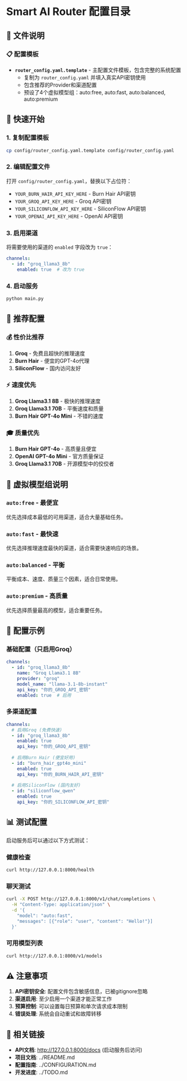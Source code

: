 # Smart AI Router 配置目录

## 📁 文件说明

### 📋 配置模板
- **`router_config.yaml.template`** - 主配置文件模板，包含完整的系统配置
  - 复制为 `router_config.yaml` 并填入真实API密钥使用
  - 包含推荐的Provider和渠道配置
  - 预设了4个虚拟模型组：auto:free, auto:fast, auto:balanced, auto:premium

## 🚀 快速开始

### 1. 复制配置模板
```bash
cp config/router_config.yaml.template config/router_config.yaml
```

### 2. 编辑配置文件
打开 `config/router_config.yaml`，替换以下占位符：
- `YOUR_BURN_HAIR_API_KEY_HERE` - Burn Hair API密钥
- `YOUR_GROQ_API_KEY_HERE` - Groq API密钥  
- `YOUR_SILICONFLOW_API_KEY_HERE` - SiliconFlow API密钥
- `YOUR_OPENAI_API_KEY_HERE` - OpenAI API密钥

### 3. 启用渠道
将需要使用的渠道的 `enabled` 字段改为 `true`：
```yaml
channels:
  - id: "groq_llama3_8b"
    enabled: true  # 改为 true
```

### 4. 启动服务
```bash
python main.py
```

## 🎯 推荐配置

### 💰 性价比推荐
1. **Groq** - 免费且超快的推理速度
2. **Burn Hair** - 便宜的GPT-4o代理
3. **SiliconFlow** - 国内访问友好

### ⚡ 速度优先
1. **Groq Llama3.1 8B** - 极快的推理速度
2. **Groq Llama3.1 70B** - 平衡速度和质量
3. **Burn Hair GPT-4o Mini** - 不错的速度

### 🎓 质量优先
1. **Burn Hair GPT-4o** - 高质量且便宜
2. **OpenAI GPT-4o Mini** - 官方质量保证
3. **Groq Llama3.1 70B** - 开源模型中的佼佼者

## 🤖 虚拟模型组说明

### `auto:free` - 最便宜
优先选择成本最低的可用渠道，适合大量基础任务。

### `auto:fast` - 最快速  
优先选择推理速度最快的渠道，适合需要快速响应的场景。

### `auto:balanced` - 平衡
平衡成本、速度、质量三个因素，适合日常使用。

### `auto:premium` - 高质量
优先选择质量最高的模型，适合重要任务。

## 🔧 配置示例

### 基础配置（只启用Groq）
```yaml
channels:
  - id: "groq_llama3_8b"
    name: "Groq Llama3.1 8B"
    provider: "groq"
    model_name: "llama-3.1-8b-instant"
    api_key: "你的_GROQ_API_密钥"
    enabled: true  # 启用
```

### 多渠道配置
```yaml
channels:
  # 启用Groq (免费快速)
  - id: "groq_llama3_8b"
    enabled: true
    api_key: "你的_GROQ_API_密钥"
    
  # 启用Burn Hair (便宜好用)  
  - id: "burn_hair_gpt4o_mini"
    enabled: true
    api_key: "你的_BURN_HAIR_API_密钥"
    
  # 启用SiliconFlow (国内友好)
  - id: "siliconflow_qwen"
    enabled: true
    api_key: "你的_SILICONFLOW_API_密钥"
```

## 📊 测试配置

启动服务后可以通过以下方式测试：

### 健康检查
```bash
curl http://127.0.0.1:8000/health
```

### 聊天测试
```bash
curl -X POST http://127.0.0.1:8000/v1/chat/completions \
  -H "Content-Type: application/json" \
  -d '{
    "model": "auto:fast",
    "messages": [{"role": "user", "content": "Hello!"}]
  }'
```

### 可用模型列表
```bash
curl http://127.0.0.1:8000/v1/models
```

## ⚠️ 注意事项

1. **API密钥安全**: 配置文件包含敏感信息，已被gitignore忽略
2. **渠道启用**: 至少启用一个渠道才能正常工作
3. **预算控制**: 可以设置每日预算和单次请求成本限制
4. **错误处理**: 系统会自动重试和故障转移

## 🔗 相关链接

- **API文档**: http://127.0.0.1:8000/docs (启动服务后访问)
- **项目文档**: ../README.md
- **配置指南**: ../CONFIGURATION.md
- **开发进度**: ../TODO.md